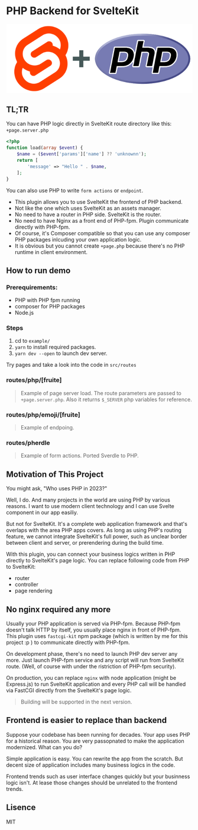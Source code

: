 # PHP Backend for SvelteKit

![Svelte + PHP](./.github/images/svelte+php.gif)

## TL;TR

You can have PHP logic directly in SvelteKit route directory like this: `+page.server.php`

```PHP
<?php
function load(array $event) {
    $name = ($event['params']['name'] ?? 'unknownn');
    return [
        'message' => "Hello " . $name,
    ];
}
```

You can also use PHP to write `form actions` or `endpoint`.

- This plugin allows you to use SvelteKit the frontend of PHP backend.
- Not like the one which uses SvelteKit as an assets manager.
- No need to have a router in PHP side. SvelteKit is the router.
- No need to have Nginx as a front end of PHP-fpm. Plugin communicate directly with PHP-fpm.
- Of course, it's Composer compatible so that you can use any composer PHP packages inlcuding your own application logic.
- It is obvious but you cannot create `+page.php` because there's no PHP runtime in client environment.

## How to run demo

### Prerequirements:

- PHP with PHP fpm running
- composer for PHP packages
- Node.js

### Steps

1. cd to `example/`
2. `yarn` to install required packages.
3. `yarn dev --open` to launch dev server.

Try pages and take a look into the code in `src/routes`

### routes/php/[fruite]

> Example of page server load. The route parameters are passed to `+page.server.php`. Also it returns `$_SERVER` php variables for reference.

### routes/php/emoji/[fruite]

> Example of endpoing.

### routes/pherdle

> Example of form actions. Ported Sverdle to PHP.

## Motivation of This Project

You might ask, "Who uses PHP in 2023?"

Well, I do. And many projects in the world are using PHP by various reasons. I want to use modern client technology and I can use Svelte component in our app easiliy.

But not for SvelteKit. It's a complete web application framework and that's overlaps with the area PHP apps covers. As long as using PHP's routing feature, we cannot integrate SvelteKit's full power, such as unclear border between client and server, or prerendering during the build time.

With this plugin, you can connect your business logics written in PHP directly to SvelteKit's page logic. You can replace following code from PHP to SvelteKit:

- router
- controller
- page rendering

## No nginx required any more

Usually your PHP application is served via PHP-fpm. Because PHP-fpm doesn't talk HTTP by itself, you usually place nginx in front of PHP-fpm. This plugin uses `fastcgi-kit` npm package (which is written by me for this project :p ) to communicate directly with PHP-fpm.

On development phase, there's no need to launch PHP dev server any more. Just launch PHP-fpm service and any script will run from SvelteKit route. (Well, of course with under the ristriction of PHP-fpm security).

On production, you can replace `nginx` with node application (might be Express.js) to run SvelteKit application and every PHP call will be handled via FastCGI directly from the SvelteKit's page logic.

> Building will be supported in the next version.

## Frontend is easier to replace than backend

Suppose your codebase has been running for decades. Your app uses PHP for a historical reason. You are very passopnated to make the application modernized. What can you do?

Simple application is easy. You can rewrite the app from the scratch. But decent size of application includes many business logics in the code.

Frontend trends such as user interface changes quickly but your businness logic isn't. At lease those changes should be unrelated to the frontend trends.

## Lisence

MIT
